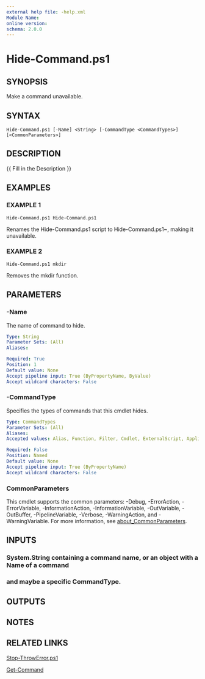 ```yaml
---
external help file: -help.xml
Module Name:
online version:
schema: 2.0.0
---
```


# Hide-Command.ps1

## SYNOPSIS
Make a command unavailable.

## SYNTAX

```
Hide-Command.ps1 [-Name] <String> [-CommandType <CommandTypes>] [<CommonParameters>]
```

## DESCRIPTION
{{ Fill in the Description }}

## EXAMPLES

### EXAMPLE 1
```
Hide-Command.ps1 Hide-Command.ps1
```

Renames the Hide-Command.ps1 script to Hide-Command.ps1~, making it unavailable.

### EXAMPLE 2
```
Hide-Command.ps1 mkdir
```

Removes the mkdir function.

## PARAMETERS

### -Name
The name of command to hide.

```yaml
Type: String
Parameter Sets: (All)
Aliases:

Required: True
Position: 1
Default value: None
Accept pipeline input: True (ByPropertyName, ByValue)
Accept wildcard characters: False
```

### -CommandType
Specifies the types of commands that this cmdlet hides.

```yaml
Type: CommandTypes
Parameter Sets: (All)
Aliases:
Accepted values: Alias, Function, Filter, Cmdlet, ExternalScript, Application, Script, Configuration, All

Required: False
Position: Named
Default value: None
Accept pipeline input: True (ByPropertyName)
Accept wildcard characters: False
```

### CommonParameters
This cmdlet supports the common parameters: -Debug, -ErrorAction, -ErrorVariable, -InformationAction, -InformationVariable, -OutVariable, -OutBuffer, -PipelineVariable, -Verbose, -WarningAction, and -WarningVariable. For more information, see [about_CommonParameters](http://go.microsoft.com/fwlink/?LinkID=113216).

## INPUTS

### System.String containing a command name, or an object with a Name of a command
### and maybe a specific CommandType.
## OUTPUTS

## NOTES

## RELATED LINKS

[Stop-ThrowError.ps1]()

[Get-Command]()

